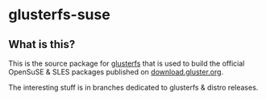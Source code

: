 glusterfs-suse
==============

What is this?
---------------

This is the source package for [glusterfs] that is used to build the official OpenSuSE & SLES packages published on [download.gluster.org].

The interesting stuff is in branches dedicated to glusterfs & distro releases.

  [glusterfs]: http://gluster.org/
  [download.gluster.org]: http://download.gluster.org/pub/gluster/glusterfs/

